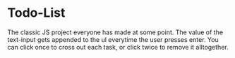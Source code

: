 # Todo-List

The classic JS project everyone has made at some point. The value of the text-input gets appended to the ul everytime the user presses enter. You can click once to cross out each task, or click twice to remove it alltogether. 
